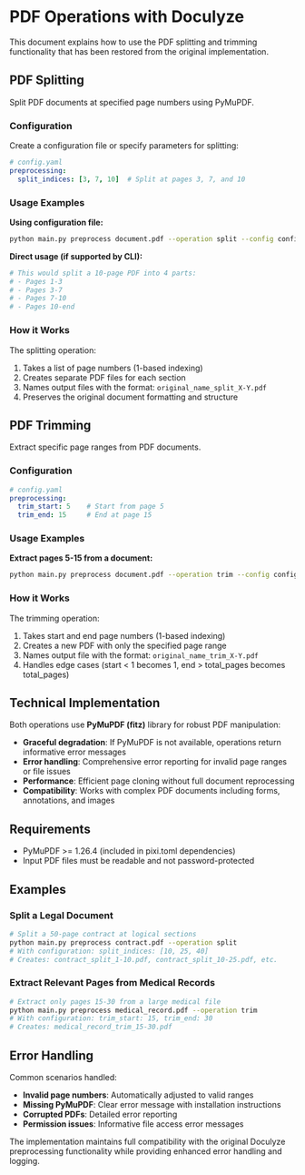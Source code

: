 # PDF Operations with Doculyze

This document explains how to use the PDF splitting and trimming functionality that has been restored from the original implementation.

## PDF Splitting

Split PDF documents at specified page numbers using PyMuPDF.

### Configuration

Create a configuration file or specify parameters for splitting:

```yaml
# config.yaml
preprocessing:
  split_indices: [3, 7, 10]  # Split at pages 3, 7, and 10
```

### Usage Examples

**Using configuration file:**
```bash
python main.py preprocess document.pdf --operation split --config config.yaml
```

**Direct usage (if supported by CLI):**
```bash
# This would split a 10-page PDF into 4 parts:
# - Pages 1-3
# - Pages 3-7  
# - Pages 7-10
# - Pages 10-end
```

### How it Works

The splitting operation:
1. Takes a list of page numbers (1-based indexing)
2. Creates separate PDF files for each section
3. Names output files with the format: `original_name_split_X-Y.pdf`
4. Preserves the original document formatting and structure

## PDF Trimming

Extract specific page ranges from PDF documents.

### Configuration

```yaml
# config.yaml
preprocessing:
  trim_start: 5    # Start from page 5
  trim_end: 15     # End at page 15
```

### Usage Examples

**Extract pages 5-15 from a document:**
```bash
python main.py preprocess document.pdf --operation trim --config config.yaml
```

### How it Works

The trimming operation:
1. Takes start and end page numbers (1-based indexing)  
2. Creates a new PDF with only the specified page range
3. Names output file with the format: `original_name_trim_X-Y.pdf`
4. Handles edge cases (start < 1 becomes 1, end > total_pages becomes total_pages)

## Technical Implementation

Both operations use **PyMuPDF (fitz)** library for robust PDF manipulation:

- **Graceful degradation**: If PyMuPDF is not available, operations return informative error messages
- **Error handling**: Comprehensive error reporting for invalid page ranges or file issues
- **Performance**: Efficient page cloning without full document reprocessing
- **Compatibility**: Works with complex PDF documents including forms, annotations, and images

## Requirements

- PyMuPDF >= 1.26.4 (included in pixi.toml dependencies)
- Input PDF files must be readable and not password-protected

## Examples

### Split a Legal Document

```bash
# Split a 50-page contract at logical sections
python main.py preprocess contract.pdf --operation split
# With configuration: split_indices: [10, 25, 40]
# Creates: contract_split_1-10.pdf, contract_split_10-25.pdf, etc.
```

### Extract Relevant Pages from Medical Records

```bash
# Extract only pages 15-30 from a large medical file
python main.py preprocess medical_record.pdf --operation trim  
# With configuration: trim_start: 15, trim_end: 30
# Creates: medical_record_trim_15-30.pdf
```

## Error Handling

Common scenarios handled:
- **Invalid page numbers**: Automatically adjusted to valid ranges
- **Missing PyMuPDF**: Clear error message with installation instructions
- **Corrupted PDFs**: Detailed error reporting
- **Permission issues**: Informative file access error messages

The implementation maintains full compatibility with the original Doculyze preprocessing functionality while providing enhanced error handling and logging.